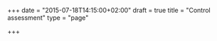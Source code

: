 +++
date = "2015-07-18T14:15:00+02:00"
draft = true
title = "Control assessment"
type = "page"

+++
